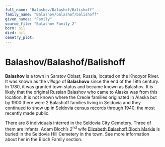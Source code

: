 ```yaml
---
full_name: "Balashov/Balashof/Balishoff"
family_name: "Balashov/balashof/balishoff"
given_names: "Family"
source_file: "Balashov Family 2"
born: nil
died: nil
cemetry_plot: 
---
```

# Balashov/Balashof/Balishoff

**Balashov** is a town in Saratov Oblast, Russia, located on the Khopyor
River. It was known as the *village* of **Balashovo** since the end of
the 18th century. In 1780, it was granted town status and became known
as Balashov. It is likely that the original Russian Balashov who came to
Alaska was from this location. It is not known where the Creole families
originated in Alaska but by 1900 there were 2 Balashoff families living
in Seldovia and they continued to show up in Seldovia census records
through 1940, the most recently made public.

There are 8 individuals interred in the Seldovia City Cemetery. Three of
them are infants. Adam Bloch’s 2<sup>nd</sup> wife [Elizabeth Balashoff
Bloch Markle](Adam%20Bloch%20and%20English.md) is buried in the Seldovia
Hill Cemetery in the town. See more information about her in the Bloch
Family section.

